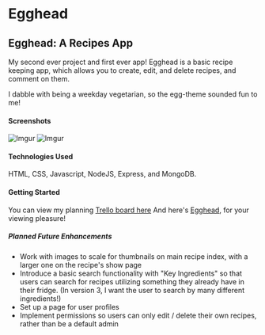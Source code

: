 # Egghead
## Egghead: A Recipes App ##
My second ever project and first ever app! Egghead is a basic recipe keeping app, which allows you to create, edit, and delete recipes, and comment on them. 

I dabble with being a weekday vegetarian, so the egg-theme sounded fun to me!

#### Screenshots ####
![Imgur](https://i.imgur.com/793HUc6m.png)
![Imgur](https://i.imgur.com/ObOxnZ3m.png)

#### Technologies Used ####
HTML, CSS, Javascript, NodeJS, Express, and MongoDB.

#### Getting Started ####
You can view my planning [Trello board here](https://trello.com/b/sgJEjvXc/project-2-egghead)
And here's [Egghead](https://egghead-recipes.herokuapp.com), for your viewing pleasure!

##### Planned Future Enhancements #####
* Work with images to scale for thumbnails on main recipe index, with a larger one on the recipe's show page
* Introduce a basic search functionality with "Key Ingredients" so that users can search for recipes utilizing something they already have in their fridge. (In version 3, I want the user to search by many different ingredients!)
* Set up a page for user profiles
* Implement permissions so users can only edit / delete their own recipes, rather than be a default admin

